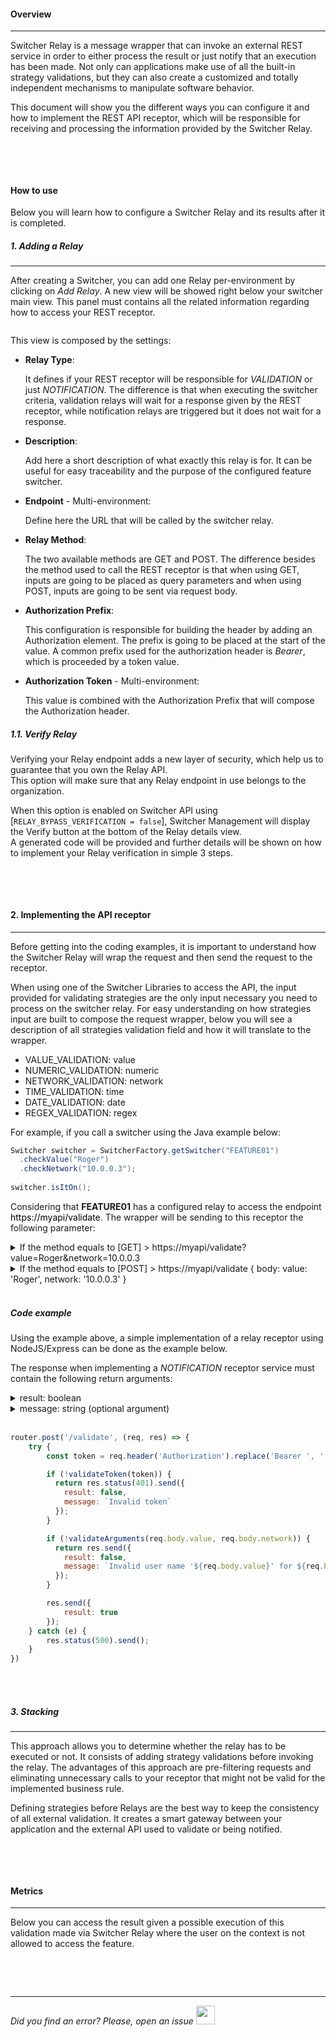 #### Overview
* * *

Switcher Relay is a message wrapper that can invoke an external REST service in order to either process the result or just notify that an execution has been made.
Not only can applications make use of all the built-in strategy validations, but they can also create a customized and totally independent mechanisms to manipulate software behavior.

This document will show you the different ways you can configure it and how to implement the REST API receptor, which will be responsible for receiving and processing the information provided by the Switcher Relay.

<img src="[$ASSETS_LOCATION]/documentation/images/relay/macro_relay.jpg" class="image-style center width-70 dark-invert" alt=""/>

</br></br>

#### How to use

Below you will learn how to configure a Switcher Relay and its results after it is completed.

##### 1. Adding a Relay
* * *

After creating a Switcher, you can add one Relay per-environment by clicking on *Add Relay*. A new view will be showed right below your switcher main view. This panel must contains all the related information regarding how to access your REST receptor.

<img src="[$ASSETS_LOCATION]/documentation/images/relay/relay_setup.jpg" class="image-style shadow dark-invert" alt=""/><p>

This view is composed by the settings:

- **Relay Type**:

  It defines if your REST receptor will be responsible for *VALIDATION* or just *NOTIFICATION*. The difference is that when executing the switcher criteria, validation relays will wait for a response given by the REST receptor, while notification relays are triggered but it does not wait for a response.

- **Description**:

  Add here a short description of what exactly this relay is for. It can be useful for easy traceability and the purpose of the configured feature switcher.

- **Endpoint** - Multi-environment:

  Define here the URL that will be called by the switcher relay.

- **Relay Method**:

  The two available methods are GET and POST. The difference besides the method used to call the REST receptor is that when using GET, inputs are going to be placed as query parameters and when using POST, inputs are going to be sent via request body.

- **Authorization Prefix**:

  This configuration is responsible for building the header by adding an Authorization element. The prefix is going to be placed at the start of the value. A common prefix used for the authorization header is *Bearer*, which is proceeded by a token value.

- **Authorization Token** - Multi-environment:

  This value is combined with the Authorization Prefix that will compose the Authorization header.

##### 1.1. Verify Relay

Verifying your Relay endpoint adds a new layer of security, which help us to guarantee that you own the Relay API.</br>
This option will make sure that any Relay endpoint in use belongs to the organization.

When this option is enabled on Switcher API using [`RELAY_BYPASS_VERIFICATION = false`], Switcher Management will display the Verify button at the bottom of the Relay details view.</br>
A generated code will be provided and further details will be shown on how to implement your Relay verification in simple 3 steps.

<img src="[$ASSETS_LOCATION]/documentation/images/relay/relay_verification.jpg" class="image-style shadow dark-invert" alt=""/><p>

</br></br>

#### 2. Implementing the API receptor
* * *

  Before getting into the coding examples, it is important to understand how the Switcher Relay will wrap the request and then send the request to the receptor.

  When using one of the Switcher Libraries to access the API, the input provided for validating strategies are the only input necessary you need to process on the switcher relay. For easy understanding on how strategies input are built to compose the request wrapper, below you will see a description of all strategies validation field and how it will translate to the wrapper.

  - VALUE_VALIDATION: value
  - NUMERIC_VALIDATION: numeric
  - NETWORK_VALIDATION: network
  - TIME_VALIDATION: time
  - DATE_VALIDATION: date
  - REGEX_VALIDATION: regex
  
  For example, if you call a switcher using the Java example below:

  ```java
  Switcher switcher = SwitcherFactory.getSwitcher("FEATURE01")
    .checkValue("Roger")
    .checkNetwork("10.0.0.3");
      
  switcher.isItOn();
  ```

  Considering that **FEATURE01** has a configured relay to access the endpoint <a style="text-decoration: none; color: black; cursor: default">https://myapi/validate</a>. The wrapper will be sending to this receptor the following parameter:

  <li style="list-style-type: disclosure-closed;">If the method equals to [GET] > https://myapi/validate?value=Roger&network=10.0.0.3
  <li style="list-style-type: disclosure-closed;">If the method equals to [POST] > https://myapi/validate { body: value: 'Roger', network: '10.0.0.3' }
  </br></br>

  ##### Code example
  Using the example above, a simple implementation of a relay receptor using NodeJS/Express can be done as the example below.

  The response when implementing a *NOTIFICATION* receptor service must contain the following return arguments:
  <li style="list-style-type: disclosure-closed;">result: boolean
  <li style="list-style-type: disclosure-closed;">message: string (optional argument)
  </br></br>

```javascript
router.post('/validate', (req, res) => {
    try {
        const token = req.header('Authorization').replace('Bearer ', '');

        if (!validateToken(token)) {
          return res.status(401).send({
            result: false,
            message: `Invalid token`
          });
        }

        if (!validateArguments(req.body.value, req.body.network)) {
          return res.send({
            result: false,
            message: `Invalid user name '${req.body.value}' for ${req.body.network} network address`
          });
        }

        res.send({
            result: true
        });
    } catch (e) {
        res.status(500).send();
    }
})
```

</br></br>

##### 3. Stacking
* * *

  This approach allows you to determine whether the relay has to be executed or not. It consists of adding strategy validations before invoking the relay.
  The advantages of this approach are pre-filtering requests and eliminating unnecessary calls to your receptor that might not be valid for the implemented business rule.

  Defining strategies before Relays are the best way to keep the consistency of all external validation. It creates a smart gateway between your application and the external API used to validate or being notified. 

  <img src="[$ASSETS_LOCATION]/documentation/images/relay/macro_stack.jpg" class="image-style center width-70 dark-invert" alt=""/>

</br></br>

#### Metrics
* * *

  Below you can access the result given a possible execution of this validation made via Switcher Relay where the user on the context is not allowed to access the feature.

  <img src="[$ASSETS_LOCATION]/documentation/images/relay/relay_datametrics.jpg" class="image-style shadow dark-invert" alt=""/>

</br></br>

* * *

*Did you find an error? Please, open an issue*
<a href="https://github.com/switcherapi/switcher-management/issues/new?title=fix:+[relay.md]+-+[INSERT+SHORT+DESCRIPTION]" target="_blank">
    <img src="[$ASSETS_LOCATION]\github.svg" style="width: 30px;">
</a>